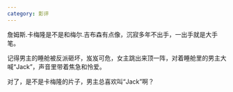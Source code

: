 ```yaml
---
category: 影评
---
```


詹姆斯.卡梅隆是不是和梅尔.吉布森有点像，沉寂多年不出手，一出手就是大手笔。

记得男主的睡舱被反派砸坏，岌岌可危，女主跳出来顶一阵，对着睡舱里的男主大喊“Jack”，声音里带着焦急和怜爱。

对了，是不是卡梅隆的片子，男主总喜欢叫“Jack”啊？
